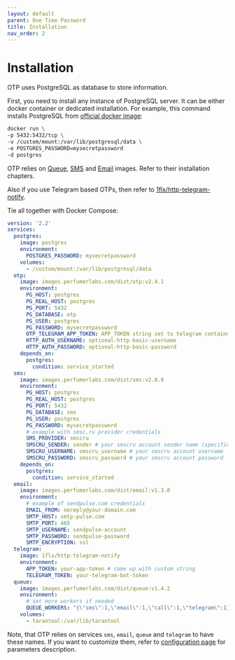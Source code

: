 ```yaml
---
layout: default
parent: One Time Password
title: Installation
nav_order: 2
---
```


Installation
============

OTP uses PostgreSQL as database to store information.

First, you need to install any instance of PostgreSQL server. It can be either docker container or dedicated installation.
For example, this command installs PostgreSQL from [official docker image](https://hub.docker.com/_/postgres):

```bash
docker run \
-p 5432:5432/tcp \
-v /custom/mount:/var/lib/postgresql/data \
-e POSTGRES_PASSWORD=mysecretpassword
-d postgres
```

OTP relies on [Queue](/images/queue), [SMS](/images/sms) and [Email](/images/email) images.
Refer to their installation chapters.

Also if you use Telegram based OTPs, then refer to [1flx/http-telegram-notify](https://github.com/flxs/http-telegram-notify).

Tie all together with Docker Compose:

```yml
version: '2.2'
services:
  postgres:
    image: postgres
    environment:
      POSTGRES_PASSWORD: mysecretpassword
    volumes:
      - /custom/mount:/var/lib/postgresql/data
  otp:
    image: images.perfumerlabs.com/dist/otp:v2.4.1
    environment:
      PG_HOST: postgres
      PG_REAL_HOST: postgres
      PG_PORT: 5432
      PG_DATABASE: otp
      PG_USER: postgres
      PG_PASSWORD: mysecretpassword
      OTP_TELEGRAM_APP_TOKEN: APP_TOKEN string set to telegram container
      HTTP_AUTH_USERNAME: optional-http-basic-username
      HTTP_AUTH_PASSWORD: optional-http-basic-password
    depends_on:
      postgres:
        condition: service_started
  sms:
    image: images.perfumerlabs.com/dist/sms:v2.0.0
    environment:
      PG_HOST: postgres
      PG_REAL_HOST: postgres
      PG_PORT: 5432
      PG_DATABASE: sms
      PG_USER: postgres
      PG_PASSWORD: mysecretpassword
      # example with smsc.ru provider credentials
      SMS_PROVIDER: smscru
      SMSCRU_SENDER: sender # your smscru account sender name (specified in their cabinet)
      SMSCRU_USERNAME: smscru_username # your smscru account username
      SMSCRU_PASSWORD: smscru_password # your smscru account password
    depends_on:
      postgres:
        condition: service_started
  email:
    image: images.perfumerlabs.com/dist/email:v1.3.0
    environment:
      # example of sendpulse.com credentials
      EMAIL_FROM: noreply@your-domain.com
      SMTP_HOST: smtp-pulse.com
      SMTP_PORT: 465
      SMTP_USERNAME: sendpulse-account
      SMTP_PASSWORD: sendpulse-password
      SMTP_ENCRYPTION: ssl
  telegram:
    image: 1flx/http-telegram-notify
    environment:
      APP_TOKEN: your-app-token # come up with custom string
      TELEGRAM_TOKEN: your-telegram-bot-token
  queue:
    image: images.perfumerlabs.com/dist/queue:v1.4.2
    environment:
      # set more workers if needed
      QUEUE_WORKERS: "{\"sms\":1,\"email\":1,\"call\":1,\"telegram\":1}"
    volumes:
      - tarantool:/var/lib/tarantool
```

Note, that OTP relies on services `sms`, `email`, `queue` and `telegram` to have these names.
If you want to customize them, refer to [configuration page](/images/otp/config) for parameters description.
